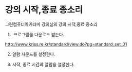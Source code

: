 # 강의 시작,종료 종소리
그린컴퓨터아카데미 강의실의 강의 시작,종료 종소리

1.  프로그램을 다운로드 받는다.

http://www.kriss.re.kr/standard/view.do?pg=standard_set_01 

2. 알람 사운드를 설정한다. 


3. 시작, 종료 시간의 알람을 설정한다.

